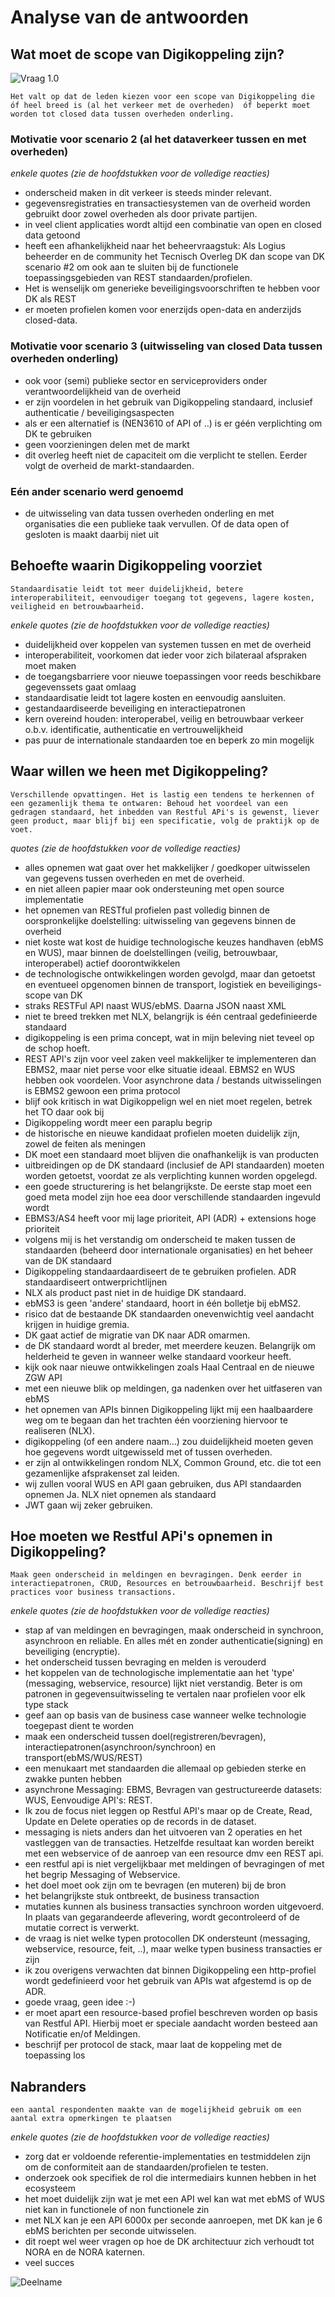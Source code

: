 # Analyse van de antwoorden

## Wat moet de scope van Digikoppeling zijn?

![Vraag 1.0](media/vraag_1_0_chart.png "Opgetelde scores van vraag 1.0")

`Het valt op dat de leden kiezen voor een scope van Digikoppeling die óf heel breed is (al het verkeer met de overheden)  óf beperkt moet worden tot closed data tussen overheden onderling.`

### Motivatie voor scenario 2 (al het dataverkeer tussen en met overheden)

*enkele quotes (zie de hoofdstukken voor de volledige reacties)*

- onderscheid maken in dit verkeer is steeds minder relevant. 
- gegevensregistraties en transactiesystemen van de overheid worden gebruikt door zowel overheden als door private partijen.
- in veel client applicaties wordt altijd een combinatie van open en closed data getoond
- heeft een afhankelijkheid naar het beheervraagstuk: Als Logius beheerder en de  community het Tecnisch Overleg DK dan scope van DK scenario #2 om ook aan te sluiten bij de functionele toepassingsgebieden van REST standaarden/profielen.
- Het is wenselijk om generieke beveiligingsvoorschriften te hebben voor DK als REST
- er moeten profielen komen voor enerzijds open-data en anderzijds closed-data.

### Motivatie voor scenario 3 (uitwisseling van closed Data tussen overheden onderling)

- ook voor (semi) publieke sector en serviceproviders onder verantwoordelijkheid van de overheid
- er zijn voordelen in het gebruik van Digikoppeling standaard, inclusief authenticatie / beveiligingsaspecten
- als er een alternatief is (NEN3610 of API of ..) is er géén verplichting om DK te gebruiken
- geen voorzieningen delen met de markt
- dit overleg heeft niet de capaciteit om die verplicht te stellen. Eerder volgt de overheid de markt-standaarden.

### Eén ander scenario werd genoemd

- de uitwisseling van data tussen overheden onderling en met organisaties die een publieke taak vervullen. Of de data open of gesloten is maakt daarbij niet uit

## Behoefte waarin Digikoppeling voorziet

`Standaardisatie leidt tot meer duidelijkheid, betere interoperabiliteit, eenvoudiger toegang tot gegevens, lagere kosten, veiligheid en betrouwbaarheid.`

*enkele quotes (zie de hoofdstukken voor de volledige reacties)*

- duidelijkheid over koppelen van systemen tussen en met de overheid
- interoperabiliteit, voorkomen dat ieder voor zich bilateraal afspraken moet maken
- de toegangsbarriere voor nieuwe toepassingen voor reeds beschikbare gegevenssets gaat omlaag
- standaardisatie leidt tot lagere kosten en eenvoudig aansluiten.
- gestandaardiseerde beveiliging en interactiepatronen 
- kern overeind houden: interoperabel, veilig en betrouwbaar verkeer o.b.v. identificatie, authenticatie en vertrouwelijkheid
- pas puur de internationale standaarden toe en beperk zo min mogelijk

## Waar willen we heen met Digikoppeling?

`Verschillende opvattingen. Het is lastig een tendens te herkennen of een gezamenlijk thema te ontwaren: Behoud het voordeel van een gedragen standaard, het inbedden van Restful APi's is gewenst, liever geen product, maar blijf bij een specificatie, volg de praktijk op de voet.`

*quotes (zie de hoofdstukken voor de volledige reacties)*

- alles opnemen wat gaat over het makkelijker / goedkoper uitwisselen van gegevens tussen overheden en met de overheid. 
- en niet alleen papier maar ook ondersteuning met open source implementatie
- het opnemen van RESTful profielen past volledig binnen de oorspronkelijke doelstelling: uitwisseling van gegevens binnen de overheid
- niet koste wat kost de huidige technologische keuzes handhaven (ebMS en WUS), maar binnen de doelstellingen (veilig, betrouwbaar, interoperabel) actief doorontwikkelen 
- de technologische ontwikkelingen worden gevolgd, maar dan getoetst en eventueel opgenomen  binnen de transport, logistiek en beveiligings-scope van DK
- straks RESTFul API naast WUS/ebMS. Daarna JSON naast XML
- niet te breed trekken met NLX,  belangrijk is één centraal gedefinieerde standaard
- digikoppeling is een prima concept, wat in mijn beleving niet teveel op de schop hoeft.
- REST API's zijn voor veel zaken veel makkelijker te implementeren dan EBMS2, maar niet perse voor elke situatie ideaal. EBMS2 en WUS hebben ook voordelen. Voor asynchrone data / bestands uitwisselingen is EBMS2 gewoon een prima protocol
- blijf ook kritisch in wat Digikoppelign wel en niet moet regelen, betrek het TO daar ook bij
- Digikoppeling wordt meer een paraplu begrip
- de historische en nieuwe kandidaat profielen moeten duidelijk zijn, zowel de feiten als meningen
- DK moet een standaard moet blijven die onafhankelijk is van producten
- uitbreidingen op de DK standaard (inclusief de API standaarden) moeten worden getoetst, voordat ze als verplichting kunnen worden opgelegd.
- een goede structurering is het belangrijkste. De eerste stap moet een goed meta model zijn hoe eea door verschillende standaarden ingevuld wordt 
- EBMS3/AS4 heeft voor mij lage prioriteit, API (ADR) + extensions hoge prioriteit
- volgens mij is het verstandig om onderscheid te maken tussen de standaarden (beheerd door internationale organisaties) en het beheer van de DK standaard
- Digikoppeling standaardaardiseert de te gebruiken profielen. ADR standaardiseert ontwerprichtlijnen
- NLX als product past niet in de huidige DK standaard.
- ebMS3 is geen 'andere' standaard, hoort in één bolletje bij ebMS2.
- risico dat de bestaande DK standaarden onevenwichtig veel aandacht krijgen in huidige gremia. 
- DK gaat actief de migratie van DK naar ADR omarmen.
- de DK standaard wordt al breder, met meerdere keuzen. Belangrijk om helderheid te geven in wanneer welke standaard voorkeur heeft.
- kijk ook naar nieuwe ontwikkelingen zoals Haal Centraal en de nieuwe ZGW API 
- met een nieuwe blik op meldingen, ga nadenken over het uitfaseren van ebMS
- het opnemen van APIs binnen Digikoppeling lijkt mij een haalbaardere weg om te begaan dan het trachten één voorziening hiervoor te realiseren (NLX).
- digikoppeling (of een andere naam...) zou duidelijkheid moeten geven hoe gegevens wordt uitgewisseld met of tussen overheden.
- er zijn al ontwikkelingen rondom NLX, Common Ground, etc. die tot een gezamenlijke afsprakenset zal leiden.
- wij zullen vooral WUS en API gaan gebruiken, dus API standaarden opnemen Ja. NLX niet opnemen als standaard
- JWT gaan wij zeker gebruiken.

## Hoe moeten we Restful APi's opnemen in Digikoppeling?

`Maak geen onderscheid in meldingen en bevragingen. Denk eerder in interactiepatronen, CRUD, Resources en betrouwbaarheid. Beschrijf best practices voor business transactions.`

*enkele quotes (zie de hoofdstukken voor de volledige reacties)*

- stap af van meldingen en bevragingen, maak onderscheid in synchroon, asynchroon en reliable. En alles mét en zonder authenticatie(signing)  en beveiliging (encryptie).
- het onderscheid tussen bevraging en melden is verouderd
- het koppelen van de technologische implementatie aan het 'type' (messaging, webservice, resource) lijkt niet verstandig. Beter is om patronen in gegevensuitwisseling te vertalen naar profielen voor elk type stack
- geef aan op basis van de business case wanneer welke technologie toegepast dient te worden
- maak een onderscheid tussen doel(registreren/bevragen), interactiepatronen(asynchroon/synchroon) en transport(ebMS/WUS/REST)
- een menukaart met standaarden die allemaal op gebieden sterke en zwakke punten hebben
- asynchrone Messaging: EBMS, Bevragen van gestructureerde datasets: WUS, Eenvoudige API's: REST.
- Ik zou de focus niet leggen op Restful API's maar op de Create, Read, Update en Delete operaties op de records in de dataset.
- messaging is niets anders dan het uitvoeren van 2 operaties en het vastleggen van de transacties. Hetzelfde resultaat kan worden bereikt met een webservice of de aanroep van een resource dmv een REST api.
- een restful api is niet vergelijkbaar met meldingen of bevragingen of met het begrip Messaging of Webservice. 
- het doel moet ook zijn om te bevragen (en muteren) bij de bron
- het belangrijkste stuk ontbreekt, de business transaction
- mutaties kunnen als business transacties synchroon worden uitgevoerd. In plaats van gegarandeerde aflevering, wordt gecontroleerd of de mutatie correct is verwerkt.
- de vraag is niet welke typen protocollen DK ondersteunt (messaging, webservice, resource, feit, ..), maar welke typen business transacties er zijn
- ik zou overigens verwachten dat binnen Digikoppeling een http-profiel wordt gedefinieerd voor het gebruik van APIs wat afgestemd is op de ADR.
- goede vraag, geen idee :-)
- er moet apart een resource-based profiel beschreven worden op basis van Restful API. Hierbij moet er speciale aandacht worden besteed aan Notificatie en/of Meldingen.
- beschrijf per protocol de stack, maar laat de koppeling met de toepassing los

## Nabranders

`een aantal respondenten maakte van de mogelijkheid gebruik om een aantal extra opmerkingen te plaatsen`

*enkele quotes (zie de hoofdstukken voor de volledige reacties)*

- zorg dat er voldoende referentie-implementaties en testmiddelen zijn om de conformiteit aan de standaarden/profielen te testen.
- onderzoek ook specifiek de rol die intermediairs kunnen hebben in het ecosysteem
- het moet duidelijk zijn wat je met een API wel kan wat met ebMS of WUS niet kan in functionele of non functionele zin
- met NLX kan je een API 6000x per seconde aanroepen, met DK kan je 6 ebMS berichten per seconde uitwisselen.
- dit roept wel weer vragen op hoe de DK architectuur zich verhoudt tot NORA en de NORA katernen.
- veel succes

![Deelname](media/aantalreacties.png "Ik doe graag mee on de discussie over API's in Digikoppeling")
